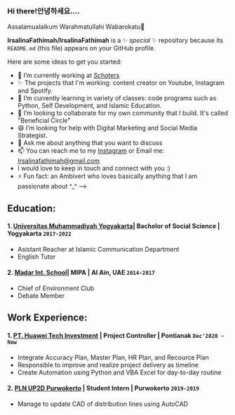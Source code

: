 ### Hi there!안녕하세요.... 
Assalamualaikum Warahmatullahi Wabarokatu👋

**IrsalinaFathimah/IrsalinaFathimah** is a ✨ _special_ ✨ repository because its `README.md` (this file) appears on your GitHub profile.

Here are some ideas to get you started:

- 🔭 I’m currently working at [Schoters](https://www.schoters.com/id)
- ✨ The projects that I'm working: content creator on Youtube, Instagram and Spotify.
- 🌱 I’m currently learning in variety of classes: code programs such as Python, Self Development, and Islamic Education.
- 👯 I’m looking to collaborate for my own community that I build. It's called "Beneficial Circle"
- 😄 I’m looking for help with Digital Marketing and Social Media Strategist.
- 💬 Ask me about anything that you want to discuss
- 📫 You can reach me to my [Instagram](Instagram.com/Ukt.fathimah) or Email me: Irsalinafathimah@gmail.com 
- I would love to keep in touch and connect with you :)
- ⚡ Fun fact: an Ambivert who loves basically anything that I am passionate about ^_^
-->
## Education:

#### 1. [Universitas Muhammadiyah Yogyakarta](https://www.umy.ac.id/)| Bachelor of Social Science | Yogyakarta `2017-2022`
   - Asistant Reacher at Islamic Communication Department
   - English Tutor 
 #### 2. [Madar Int. School](https://www.madarschool.ae/)| MIPA | Al Ain, UAE `2014-2017`
   - Chief of Environment Club
   - Debate Member

## Work Experience:
#### 1. [PT. Huawei Tech Investment](https://www.huawei.com) | Project Controller | Pontianak `Dec'2020 - Now`
   - Integrate Accuracy Plan, Master Plan, HR Plan, and Recource Plan
   - Responsible to improve and realize project delivery as timeline
   - Create Automation using Python and VBA Excel for day-to-day routine
#### 2. [PLN UP2D Purwokerto](https://portal.pln.co.id) | Student Intern | Purwokerto `2019-2019`
   - Manage to update CAD of distribution lines using AutoCAD
